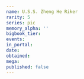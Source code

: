 ```yaml
---
name: U.S.S. Zheng He Riker
rarity: 5
series: pic
memory_alpha: ''
bigbook_tier:
events:
in_portal:
date:
obtained:
mega:
published: false
---
```

